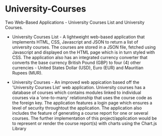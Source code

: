 # University-Courses
Two Web-Based Applications - University Courses List and University Courses.

- University Courses List - A lightweight web-based application that implements HTML, CSS, Javascript and JSON to return a list of university courses. The courses are stored in a JSON file, fetched using Javascript and displayed on the HTML page which is in turn styled with CSS. The application also has an integrated currency converter that converts the base currency British Pound (GBP) to four (4) other currencies - United States Dollar (USD), Euro (EUR) and Mauritian Rupees (MUR).

- University Courses - An improved web appication based off the 'University Courses List' web application. University courses has a database of courses which contains modules linked to individual courses via a 'one-to-many' relationship that uses the course code as the foreign key. The application features a login page which ensures a level of security throughtout the application. The application also includes the feature of generating a course report for one or several courses. The further implementation of this project/application would be to represent or render the course report(s) with charts using the Chart.js Library
